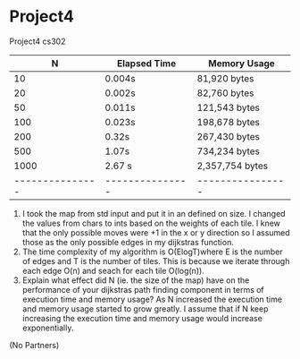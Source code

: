 # Project4
Project4 cs302

| N             | Elapsed Time  | Memory Usage   |
|---------------|---------------|----------------|
| 10            | 0.004s        | 81,920 bytes   |
| 20            | 0.002s        | 82,760 bytes   |
| 50            | 0.011s        | 121,543 bytes  |
| 100           | 0.023s        | 198,678 bytes  |
| 200           | 0.32s         | 267,430 bytes  |
| 500           | 1.07s         | 734,234 bytes  |
| 1000          | 2.67 s        | 2,357,754 bytes|
|---------------|---------------|----------------|

1. I took the map from std input and put it in an defined on size. I changed the values from chars to ints based on the weights of each tile. I knew that the only possible moves were +1 in the x or y direction so I assumed those as the only possible edges in my dijkstras function.
2. The time complexity of my algorithm is O(ElogT)where E is the number of edges and T is the number of tiles. This is because we iterate through each edge O(n) and seach for each tile O(log(n)).
3. Explain what effect did N (ie. the size of the map) have on the performance of your dijkstras path finding component in terms of execution time and memory usage? As N increased the execution time and memory usage started to grow greatly. I assume that if N keep increasing the execution time and memory usage would increase exponentially.

(No Partners)
